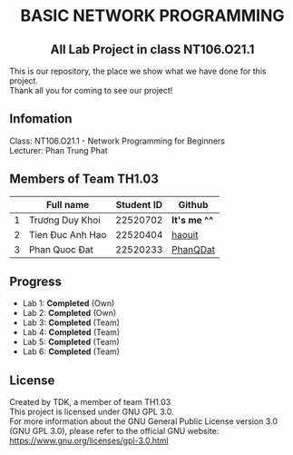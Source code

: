 <div align = "center">
 <h1 align = "center"> BASIC NETWORK PROGRAMMING
 </h1>
 <h2 align = "center"> All Lab Project in class NT106.O21.1
 </h2>
</div>

This is our repository, the place we show what we have done for this project.  
Thank all you for coming to see our project! 

## Infomation 
Class: NT106.O21.1 - Network Programming for Beginners  
Lecturer: Phan Trung Phat  

## Members of Team TH1.03

| | Full name | Student ID | Github |
| ------ | ------ | ------ | ------|
| 1 | Trương Duy Khoi | 22520702 | **It's me ^^** |
| 2 | Tien Đuc Anh Hao | 22520404 | [haouit](https://github.com/haouit) |
| 3 | Phan Quoc Đat | 22520233 | [PhanQDat](https://github.com/PhanQDat) |

## Progress

 - Lab 1: **Completed** (Own)   
 - Lab 2: **Completed** (Own)  
 - Lab 3: **Completed** (Team)  
 - Lab 4: **Completed** (Team)  
 - Lab 5: **Completed** (Team)  
 - Lab 6: **Completed** (Team)  

## License
Created by TDK, a member of team TH1.03  
This project is licensed under GNU GPL 3.0.  
For more information about the GNU General Public License version 3.0 (GNU GPL 3.0), please refer to the official GNU website: <https://www.gnu.org/licenses/gpl-3.0.html>
